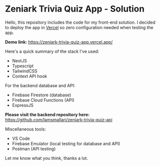 # Zeniark Trivia Quiz App - Solution

Hello, this repository includes the code for my front-end solution. I decided to deploy the app in [Vercel](https://vercel.com/) so zero configuration needed when testing the app.

**Demo link:** https://zeniark-trivia-quiz-app.vercel.app/

Here's a quick summary of the stack I've used:

- NextJS
- Typescript
- TailwindCSS
- Context API hook

For the backend database and API:

- Firebase Firestore (database)
- Firebase Cloud Functions (API)
- ExpressJS

**Please visit the backend repository here:**
https://github.com/lamsmallari/zeniark-trivia-quiz-api

Miscellaneous tools:

- VS Code
- Firebase Emulator (local testing for database and API)
- Postman (API testing)

Let me know what you think, thanks a lot.
